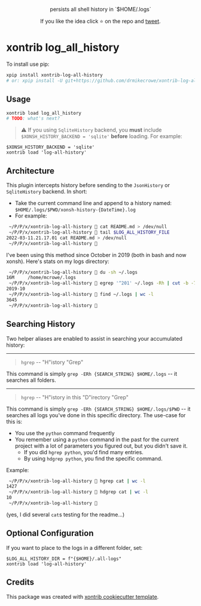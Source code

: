 <p align="center">
persists all shell history in `$HOME/.logs`
</p>

<p align="center">
If you like the idea click ⭐ on the repo and <a href="https://twitter.com/intent/tweet?text=Nice%20xontrib%20for%20the%20xonsh%20shell!&url=https://github.com/drmikecrowe/xontrib-log-all-history" target="_blank">tweet</a>.
</p>

# xontrib log_all_history

To install use pip:

```bash
xpip install xontrib-log-all-history
# or: xpip install -U git+https://github.com/drmikecrowe/xontrib-log-all-history
```

## Usage

```bash
xontrib load log_all_history
# TODO: what's next?
```

> :warning: If you using `SqliteHistory` backend, you **must** include `$XONSH_HISTORY_BACKEND = 'sqlite'` **before** loading.  For example:

```xonsh
$XONSH_HISTORY_BACKEND = 'sqlite'
xontrib load 'log-all-history'
```

## Architecture

This plugin intercepts history before sending to the `JsonHistory` or `SqliteHistory` backend. In short:

* Take the current command line and append to a history named:
    `$HOME/.logs/$PWD/xonsh-history-{DateTime}.log`
* For example:

```sh
 ~/P/P/x/xontrib-log-all-history  cat README.md > /dev/null
 ~/P/P/x/xontrib-log-all-history  tail $LOG_ALL_HISTORY_FILE
2022-03-11.21.17.01 cat README.md > /dev/null
 ~/P/P/x/xontrib-log-all-history 
```

I've been using this method since October in 2019 (both in bash and now xonsh). Here's stats on my logs directory:

```sh
 ~/P/P/x/xontrib-log-all-history  du -sh ~/.logs
16M     /home/mcrowe/.logs
 ~/P/P/x/xontrib-log-all-history  egrep '^201' ~/.logs -Rh | cut -b -7 | sort | uniq | head -n 1
2019-10
 ~/P/P/x/xontrib-log-all-history  find ~/.logs | wc -l
3645
 ~/P/P/x/xontrib-log-all-history 
```

## Searching History

Two helper aliases are enabled to assist in searching your accumulated history:

---

> `hgrep` -- "H"istory "Grep"

This command is simply `grep -ERh {SEARCH_STRING} $HOME/.logs` -- it searches all folders.

---

> `hgrep` -- "H"istory in this "D"irectory "Grep"

This command is simply `grep -ERh {SEARCH_STRING} $HOME/.logs/$PWD` -- it searches all logs you've done in this specific directory. The use-case for this is:

* You use the `python` command frequently
* You remember using a `python` command in the past for the current project with a lot of parameters you figured out, but you didn't save it.
  * If you did `hgrep python`, you'd find many entries.
  * By using `hdgrep python`, you find the specific command.

Example:

```sh
 ~/P/P/x/xontrib-log-all-history  hgrep cat | wc -l
1427
 ~/P/P/x/xontrib-log-all-history  hdgrep cat | wc -l
10
 ~/P/P/x/xontrib-log-all-history 
```

(yes, I did several `cat`s testing for the readme...)

## Optional Configuration

If you want to place to the logs in a different folder, set:

```xonsh
$LOG_ALL_HISTORY_DIR = f"{$HOME}/.all-logs"
xontrib load 'log-all-history'
```

## Credits

This package was created with [xontrib cookiecutter template](https://github.com/xonsh/xontrib-cookiecutter).
